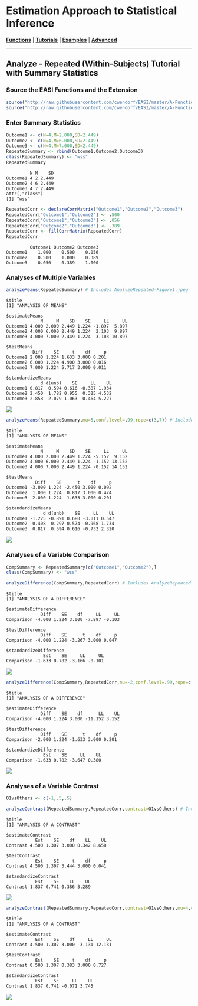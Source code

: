# Estimation Approach to Statistical Inference

[**Functions**](../../A-Functions) | 
[**Tutorials**](../../B-Tutorials) | 
[**Examples**](../../C-Examples) | 
[**Advanced**](../../D-Advanced)

---

## Analyze - Repeated (Within-Subjects) Tutorial with Summary Statistics

### Source the EASI Functions and the Extension

```r
source("http://raw.githubusercontent.com/cwendorf/EASI/master/A-Functions/EASI-Functions.R")
source("http://raw.githubusercontent.com/cwendorf/EASI/master/A-Functions/EASI-Analyze-Extension.R")
```

### Enter Summary Statistics

```r
Outcome1 <- c(N=4,M=2.000,SD=2.449)
Outcome2 <- c(N=4,M=6.000,SD=2.449)
Outcome3 <- c(N=4,M=7.000,SD=2.449)
RepeatedSummary <- rbind(Outcome1,Outcome2,Outcome3)
class(RepeatedSummary) <- "wss"
RepeatedSummary
```
```
         N M    SD
Outcome1 4 2 2.449
Outcome2 4 6 2.449
Outcome3 4 7 2.449
attr(,"class")
[1] "wss"
```
```r
RepeatedCorr <- declareCorrMatrix("Outcome1","Outcome2","Outcome3")
RepeatedCorr["Outcome1","Outcome2"] <- .500
RepeatedCorr["Outcome1","Outcome3"] <- .056
RepeatedCorr["Outcome2","Outcome3"] <- .389
RepeatedCorr <- fillCorrMatrix(RepeatedCorr)
RepeatedCorr
```
```
         Outcome1 Outcome2 Outcome3
Outcome1    1.000    0.500    0.056
Outcome2    0.500    1.000    0.389
Outcome3    0.056    0.389    1.000
```

### Analyses of Multiple Variables

```r
analyzeMeans(RepeatedSummary) # Includes AnalyzeRepeated-Figure1.jpeg
```
```
$title
[1] "ANALYSIS OF MEANS"

$estimateMeans
             N     M    SD    SE     LL     UL
Outcome1 4.000 2.000 2.449 1.224 -1.897  5.897
Outcome2 4.000 6.000 2.449 1.224  2.103  9.897
Outcome3 4.000 7.000 2.449 1.224  3.103 10.897

$testMeans
          Diff    SE     t    df     p
Outcome1 2.000 1.224 1.633 3.000 0.201
Outcome2 6.000 1.224 4.900 3.000 0.016
Outcome3 7.000 1.224 5.717 3.000 0.011

$standardizeMeans
             d d(unb)    SE     LL    UL
Outcome1 0.817  0.594 0.616 -0.387 1.934
Outcome2 2.450  1.782 0.955  0.325 4.532
Outcome3 2.858  2.079 1.063  0.464 5.227
```
<kbd><img src="AnalyzeRepeated-Figure1.jpeg"></kbd>

```r
analyzeMeans(RepeatedSummary,mu=5,conf.level=.99,rope=c(3,7)) # Includes AnalyzeRepeated-Figure2.jpeg
```
```
$title
[1] "ANALYSIS OF MEANS"

$estimateMeans
             N     M    SD    SE     LL     UL
Outcome1 4.000 2.000 2.449 1.224 -5.152  9.152
Outcome2 4.000 6.000 2.449 1.224 -1.152 13.152
Outcome3 4.000 7.000 2.449 1.224 -0.152 14.152

$testMeans
           Diff    SE      t    df     p
Outcome1 -3.000 1.224 -2.450 3.000 0.092
Outcome2  1.000 1.224  0.817 3.000 0.474
Outcome3  2.000 1.224  1.633 3.000 0.201

$standardizeMeans
              d d(unb)    SE     LL    UL
Outcome1 -1.225 -0.891 0.680 -3.011 0.547
Outcome2  0.408  0.297 0.574 -0.968 1.734
Outcome3  0.817  0.594 0.616 -0.732 2.320
```
<kbd><img src="AnalyzeRepeated-Figure2.jpeg"></kbd>

### Analyses of a Variable Comparison

```r
CompSummary <- RepeatedSummary[c("Outcome1","Outcome2"),]
class(CompSummary) <- "wss"
```
```r
analyzeDifference(CompSummary,RepeatedCorr) # Includes AnalyzeRepeated-Figure3.jpeg
```
```
$title
[1] "ANALYSIS OF A DIFFERENCE"

$estimateDifference
             Diff    SE    df     LL     UL
Comparison -4.000 1.224 3.000 -7.897 -0.103

$testDifference
             Diff    SE      t    df     p
Comparison -4.000 1.224 -3.267 3.000 0.047

$standardizeDifference
              Est    SE     LL     UL
Comparison -1.633 0.782 -3.166 -0.101
```
<kbd><img src="AnalyzeRepeated-Figure3.jpeg"></kbd>

```r
analyzeDifference(CompSummary,RepeatedCorr,mu=-2,conf.level=.99,rope=c(-2,2)) # Includes AnalyzeRepeated-Figure4.jpeg
```
```
$title
[1] "ANALYSIS OF A DIFFERENCE"

$estimateDifference
             Diff    SE    df      LL    UL
Comparison -4.000 1.224 3.000 -11.152 3.152

$testDifference
             Diff    SE      t    df     p
Comparison -2.000 1.224 -1.633 3.000 0.201

$standardizeDifference
              Est    SE     LL    UL
Comparison -1.633 0.782 -3.647 0.380
```
<kbd><img src="AnalyzeRepeated-Figure4.jpeg"></kbd>

### Analyses of a Variable Contrast

```r
O1vsOthers <- c(-1,.5,.5)
```
```r
analyzeContrast(RepeatedSummary,RepeatedCorr,contrast=O1vsOthers) # Includes AnalyzeRepeated-Figure5.jpeg
```
```
$title
[1] "ANALYSIS OF A CONTRAST"

$estimateContrast
           Est    SE    df    LL    UL
Contrast 4.500 1.307 3.000 0.342 8.658

$testContrast
           Est    SE     t    df     p
Contrast 4.500 1.307 3.444 3.000 0.041

$standardizeContrast
           Est    SE    LL    UL
Contrast 1.837 0.741 0.386 3.289
```
<kbd><img src="AnalyzeRepeated-Figure5.jpeg"></kbd>

```r
analyzeContrast(RepeatedSummary,RepeatedCorr,contrast=O1vsOthers,mu=4,conf.level=.99,rope=c(-2,2)) # Includes AnalyzeRepeated-Figure6.jpeg
```
```
$title
[1] "ANALYSIS OF A CONTRAST"

$estimateContrast
           Est    SE    df     LL     UL
Contrast 4.500 1.307 3.000 -3.131 12.131

$testContrast
           Est    SE     t    df     p
Contrast 0.500 1.307 0.383 3.000 0.727

$standardizeContrast
           Est    SE     LL    UL
Contrast 1.837 0.741 -0.071 3.745
```
<kbd><img src="AnalyzeRepeated-Figure6.jpeg"></kbd>
